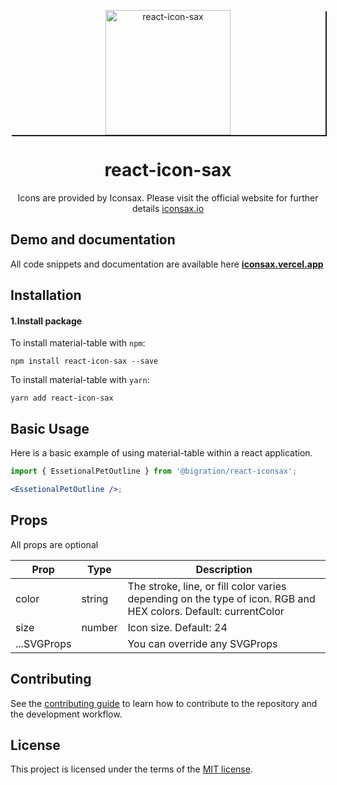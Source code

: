 <p style="box-shadow: 2px 2px;text-align: center;">
  <a href="https://iconsax.vercel.app" rel="noopener" target="_blank" ><img width="200" src="https://raw.giogo-back.png" alt="react-icon-sax"></a>
</p>

<h1 style="text-align: center;">react-icon-sax</h1>

<div style="text-align: center;">

Icons are provided by Iconsax. Please visit the official website for further details [iconsax.io](https://iconsax.io/)

</div>

## Demo and documentation

All code snippets and documentation are available here [**iconsax.vercel.app**](https://iconsax.vercel.app)

## Installation

#### 1.Install package

To install material-table with `npm`:

    npm install react-icon-sax --save

To install material-table with `yarn`:

    yarn add react-icon-sax

## Basic Usage

Here is a basic example of using material-table within a react application.

```jsx
import { EssetionalPetOutline } from '@bigration/react-iconsax';

<EssetionalPetOutline />;
```

## Props

All props are optional

| Prop        | Type   | Description                                                                                                     |
| ----------- | ------ | --------------------------------------------------------------------------------------------------------------- |
| color       | string | The stroke, line, or fill color varies depending on the type of icon. RGB and HEX colors. Default: currentColor |
| size        | number | Icon size. Default: 24                                                                                          |
| ...SVGProps |        | You can override any SVGProps                                                                                   |

## Contributing

See the [contributing guide](CONTRIBUTING.md) to learn how to contribute to the repository and the development workflow.

## License

This project is licensed under the terms of the [MIT license](/LICENSE).
